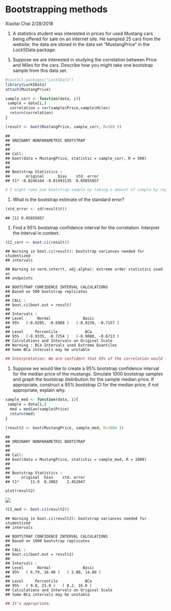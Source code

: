 Bootstrapping methods
================
Xiaotai Chai
2/28/2018

1.  A statistics student was interested in prices for used Mustang cars being offered for sale on an internet site. He sampled 25 cars from the website; the data are stored in the data set “MustangPrice” in the Lock5Data package.

<!-- -->

1.  Suppose we are interested in studying the correlation between Price and Miles for the cars. Describe how you might take one bootstrap sample from this data set.

``` r
#install.packages("Lock5Data")
library(Lock5Data)
attach(MustangPrice)

sample_corr <- function(data, i){
 sample = data[i,]
  correlation = cor(sample$Price,sample$Miles)
  return(correlation)
}

(result <- boot(MustangPrice, sample_corr, R=500 ))
```

    ## 
    ## ORDINARY NONPARAMETRIC BOOTSTRAP
    ## 
    ## 
    ## Call:
    ## boot(data = MustangPrice, statistic = sample_corr, R = 500)
    ## 
    ## 
    ## Bootstrap Statistics :
    ##       original      bias    std. error
    ## t1* -0.8246164 -0.01493135  0.05655057

``` r
# I might take one bootstrap sample by taking n amount of sample by replacement.
```

1.  What is the bootstrap estimate of the standard error?

``` r
(std_error <- sd(result$t))
```

    ## [1] 0.05655057

1.  Find a 95% bootstrap confidence interval for the correlation. Interpret the interval in context.

``` r
(CI_corr <- boot.ci(result))
```

    ## Warning in boot.ci(result): bootstrap variances needed for studentized
    ## intervals

    ## Warning in norm.inter(t, adj.alpha): extreme order statistics used as
    ## endpoints

    ## BOOTSTRAP CONFIDENCE INTERVAL CALCULATIONS
    ## Based on 500 bootstrap replicates
    ## 
    ## CALL : 
    ## boot.ci(boot.out = result)
    ## 
    ## Intervals : 
    ## Level      Normal              Basic         
    ## 95%   (-0.9205, -0.6988 )   (-0.9239, -0.7157 )  
    ## 
    ## Level     Percentile            BCa          
    ## 95%   (-0.9335, -0.7254 )   (-0.9088, -0.6713 )  
    ## Calculations and Intervals on Original Scale
    ## Warning : BCa Intervals used Extreme Quantiles
    ## Some BCa intervals may be unstable

``` r
## Interpretation: We are confident that 95% of the correlation would fall between -0.9 and -0.7. There's a negative correlation between price and miles. When miles go up, price goes down.
```

1.  Suppose we would like to create a 95% bootstrap confidence interval for the median price of the mustangs. Simulate 1000 bootstrap samples and graph the bootstrap distribution for the sample median price. If appropriate, construct a 95% bootstrap CI for the median price; if not appropriate, explain why.

``` r
sample_med <- function(data, i){
 sample = data[i,]
  med = median(sample$Price)
  return(med)
}

(result2 <- boot(MustangPrice, sample_med, R=1000 ))
```

    ## 
    ## ORDINARY NONPARAMETRIC BOOTSTRAP
    ## 
    ## 
    ## Call:
    ## boot(data = MustangPrice, statistic = sample_med, R = 1000)
    ## 
    ## 
    ## Bootstrap Statistics :
    ##     original  bias    std. error
    ## t1*     11.9  0.3083    2.452047

``` r
plot(result2)
```

![](Bootstrapping_methods_files/figure-markdown_github/unnamed-chunk-4-1.png)

``` r
(CI_med <- boot.ci(result2))
```

    ## Warning in boot.ci(result2): bootstrap variances needed for studentized
    ## intervals

    ## BOOTSTRAP CONFIDENCE INTERVAL CALCULATIONS
    ## Based on 1000 bootstrap replicates
    ## 
    ## CALL : 
    ## boot.ci(boot.out = result2)
    ## 
    ## Intervals : 
    ## Level      Normal              Basic         
    ## 95%   ( 6.79, 16.40 )   ( 2.80, 14.80 )  
    ## 
    ## Level     Percentile            BCa          
    ## 95%   ( 9.0, 21.0 )   ( 8.2, 16.0 )  
    ## Calculations and Intervals on Original Scale
    ## Some BCa intervals may be unstable

``` r
## It's appropriate.
```
